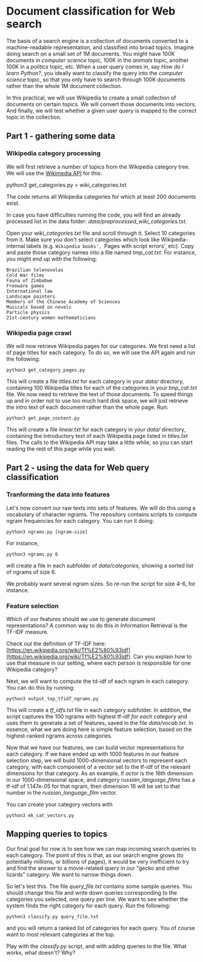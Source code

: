 # Document classification for Web search

The basis of a search engine is a collection of documents converted to a machine-readable representation, and classified into broad topics. Imagine doing search on a small set of 1M documents. You might have 100K documents in *computer science* topic, 100K in the *animals* topic, another 100K in a *politics* topic, etc. When a user query comes in, say *How do I learn Python?*, you ideally want to classify the query into the *computer science* topic, so that you only have to search through 100K documents rather than the whole 1M document collection.

In this practical, we will use Wikipedia to create a small collection of documents on certain topics. We will convert those documents into vectors. And finally, we will test whether a given user query is mapped to the correct topic in the collection.


## Part 1 - gathering some data


### Wikipedia category processing


We will first retrieve a number of topics from the Wikipedia category tree. We will use the [Wikimedia API](https://www.mediawiki.org/wiki/API:Main_page) for this:

   python3 get_categories.py > wiki_categories.txt

The code returns all Wikipedia categories for which at least 200 documents exist.

In case you have difficulties running the code, you will find an already processed list in the data folder: *data/preprocessed_wiki_categories.txt*.

Open your *wiki_categories.txt* file and scroll through it. Select 10 categories from it. Make sure you don't select categories which look like Wikipedia-internal labels (e.g. `Wikipedia books', `Pages with script errors', etc). Copy and paste those category names into a file named *tmp_cat.txt*. For instance, you might end up with the following:

    Brazilian telenovelas
    Cold War films
    Fauna of Zimbabwe
    Freeware games
    International law
    Landscape painters
    Members of the Chinese Academy of Sciences
    Musicals based on novels
    Particle physics
    21st-century women mathematicians


### Wikipedia page crawl

We will now retrieve Wikipedia pages for our categories. We first need a list of page titles for each category. To do so, we will use the API again and run the following:

    python3 get_category_pages.py

This will create a file *titles.txt* for each category in your *data/* directory, containing 100 Wikipedia titles for each of the categories in your *tmp_cat.txt* file. We now need to retrieve the text of those documents. To speed things up and in order not to use too much hard disk space, we will just retrieve the intro text of each document rather than the whole page. Run:

    python3 get_page_content.py

This will create a file *linear.txt* for each category in your *data/* directory, containing the introductory text of each Wikipedia page listed in *titles.txt* files. The calls to the Wikipedia API may take a little while, so you can start reading the rest of this page while you wait.


## Part 2 - using the data for Web query classification

### Tranforming the data into features

Let's now convert our raw texts into sets of features. We will do this using a vocabulary of character ngrams. The repository contains scripts to compute ngram frequencies for each category. You can run it doing:

    python3 ngrams.py [ngram-size]

For instance,

    python3 ngrams.py 6

will create a file in each subfolder of *data/categories*, showing a sorted list of ngrams of size 6.

We probably want several ngram sizes. So re-run the script for size 4-6, for instance.


### Feature selection

Which of our features should we use to generate document representations? A common way to do this in Information Retrieval is the TF-IDF measure.

Check out the definition of TF-IDF here: [https://en.wikipedia.org/wiki/Tf%E2%80%93idf](https://en.wikipedia.org/wiki/Tf%E2%80%93idf). Can you explain how to use that measure in our setting, where each person is responsible for one Wikipedia category?

Next, we will want to compute the td-idf of each ngram in each category. You can do this by running:

    python3 output_top_tfidf_ngrams.py

This will create a *tf_idfs.txt* file in each category subfolder. In addition, the script captures the 100 ngrams with highest tf-idf *for each category* and uses them to generate a set of features, saved in the file *data/vocab.txt*. In essence, what we are doing here is simple feature selection, based on the highest-ranked ngrams across categories.

Now that we have our features, we can build vector representations for each category. If we have ended up with 1000 features in our feature selection step, we will build 1000-dimensional vectors to represent each category, with each component of a vector set to the tf-idf of the relevant dimensions for that category. As an example, if *actor* is the 16th dimension in our 1000-dimensional space, and category *russian_language_films* has a tf-idf of 1.147e-05 for that ngram, then dimension 16 will be set to that number in the *russian_language_film* vector.

You can create your category vectors with

    python3 mk_cat_vectors.py

## Mapping queries to topics

Our final goal for now is to see how we can map incoming search queries to each category. The point of this is that, as our search engine grows (to potentially millions, or billions of pages), it would be very inefficient to try and find the answer to a movie-related query in our "gecko and other lizards" category. We want to narrow things down.

So let's test this. The file *query_file.txt* contains some sample queries. You should change this file and write down queries corresponding to the categories you selected, one query per line. We want to see whether the system finds the right category for each query. Run the following:

    python3 classify.py query_file.txt

and you will return a ranked list of categories for each query. You of course want to most relevant categories at the top.

Play with the *classify.py* script, and with adding queries to the file. What works, what doesn't? Why?

 
